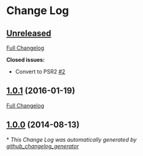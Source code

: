 # Change Log

## [Unreleased](https://github.com/gordonbanderson/weboftalent-gridrows/tree/HEAD)

[Full Changelog](https://github.com/gordonbanderson/weboftalent-gridrows/compare/1.0.1...HEAD)

**Closed issues:**

- Convert to PSR2 [\#2](https://github.com/gordonbanderson/weboftalent-gridrows/issues/2)

## [1.0.1](https://github.com/gordonbanderson/weboftalent-gridrows/tree/1.0.1) (2016-01-19)
[Full Changelog](https://github.com/gordonbanderson/weboftalent-gridrows/compare/1.0.0...1.0.1)

## [1.0.0](https://github.com/gordonbanderson/weboftalent-gridrows/tree/1.0.0) (2014-08-13)


\* *This Change Log was automatically generated by [github_changelog_generator](https://github.com/skywinder/Github-Changelog-Generator)*